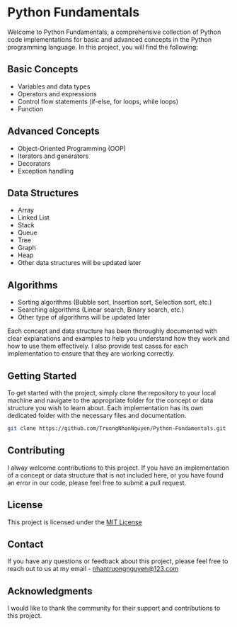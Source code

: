 # Python Fundamentals

Welcome to Python Fundamentals, a comprehensive collection of Python code implementations for basic and advanced concepts in the Python programming language. In this project, you will find the following:

## Basic Concepts
- Variables and data types
- Operators and expressions
- Control flow statements (if-else, for loops, while loops)
- Function

## Advanced Concepts

- Object-Oriented Programming (OOP)
- Iterators and generators
- Decorators
- Exception handling

## Data Structures

- Array
- Linked List
- Stack
- Queue
- Tree
- Graph
- Heap
- Other data structures will be updated later

## Algorithms

- Sorting algorithms (Bubble sort, Insertion sort, Selection sort, etc.)
- Searching algorithms (Linear search, Binary search, etc.)
- Other type of algorithms will be updated later

Each concept and data structure has been thoroughly documented with clear explanations and examples to help you understand how they work and how to use them effectively. I also provide test cases for each implementation to ensure that they are working correctly.

## Getting Started

To get started with the project, simply clone the repository to your local machine and navigate to the appropriate folder for the concept or data structure you wish to learn about. Each implementation has its own dedicated folder with the necessary files and documentation.

```sh
git clone https://github.com/TruongNhanNguyen/Python-Fundamentals.git
```

## Contributing

I alway welcome contributions to this project. If you have an implementation of a concept or data structure that is not included here, or you have found an error in our code, please feel free to submit a pull request.

## License

This project is licensed under the [MIT License](https://opensource.org/licenses/MIT)

## Contact

If you have any questions or feedback about this project, please feel free to reach out to us at my email - nhantruongnguyen@123.com

## Acknowledgments

I would like to thank the community for their support and contributions to this project.